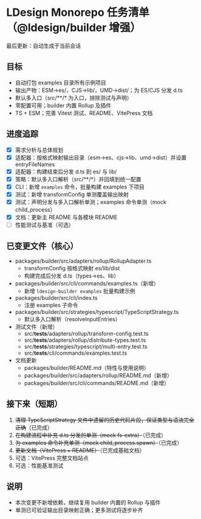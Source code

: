 # LDesign Monorepo 任务清单（@ldesign/builder 增强）

最后更新：自动生成于当前会话

## 目标
- 自动打包 examples 目录所有示例项目
- 输出产物：ESM→es/，CJS→lib/，UMD→dist/；为 ES/CJS 分发 d.ts
- 默认多入口（src/**/* 为入口，排除测试与声明）
- 零配置可用；builder 内置 Rollup 及插件
- TS + ESM；完善 Vitest 测试、README、VitePress 文档

## 进度追踪

- [x] 需求分析与总体规划
- [x] 适配器：按格式映射输出目录（esm→es、cjs→lib、umd→dist）并设置 entryFileNames
- [x] 适配器：构建结束后分发 d.ts 到 es/ 与 lib/
- [x] 策略：默认多入口解析（src/**/*）并回填到统一配置
- [x] CLI：新增 `examples` 命令，批量构建 examples 下项目
- [x] 测试：新增 transformConfig 单测覆盖输出映射
- [x] 测试：声明分发与多入口解析单测；examples 命令单测（mock child_process）
- [x] 文档：更新主 README 与各模块 README
- [ ] 性能测试与基准（可选）

## 已变更文件（核心）
- packages/builder/src/adapters/rollup/RollupAdapter.ts
  - transformConfig 按格式映射 es/lib/dist
  - 构建完成后分发 d.ts（types→es、lib）
- packages/builder/src/cli/commands/examples.ts（新增）
  - 新增 `ldesign-builder examples` 批量构建示例
- packages/builder/src/cli/index.ts
  - 注册 examples 子命令
- packages/builder/src/strategies/typescript/TypeScriptStrategy.ts
  - 默认多入口解析（resolveInputEntries）
- 测试文件（新增）
  - src/__tests__/adapters/rollup/transform-config.test.ts
  - src/__tests__/adapters/rollup/distribute-types.test.ts
  - src/__tests__/strategies/typescript/multi-entry.test.ts
  - src/__tests__/cli/commands/examples.test.ts
- 文档更新
  - packages/builder/README.md（特性与使用说明）
  - packages/builder/src/adapters/rollup/README.md（新增）
  - packages/builder/src/cli/commands/README.md（新增）

## 接下来（短期）
1. ~~清理 TypeScriptStrategy 文件中遗留的历史代码片段，保证类型与语法完全正确~~（已完成）
2. ~~在构建流程中补充 d.ts 分发的单测（mock fs-extra）~~（已完成）
3. ~~为 examples 命令补充单测（mock child_process.spawn）~~（已完成）
4. ~~更新文档（VitePress + README）~~（已完成基础文档）
5. 可选：VitePress 完整文档站点
6. 可选：性能基准测试

## 说明
- 本次变更不新增依赖，继续复用 builder 内置的 Rollup 与插件
- 单测已可验证输出目录映射正确；更多测试将逐步补齐

